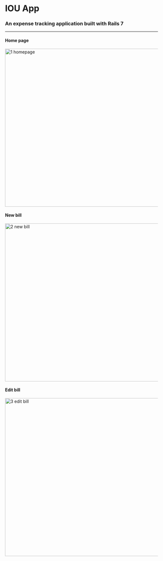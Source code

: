 # IOU App
### An expense tracking application built with Rails 7

<hr>

#### Home page
<img width="521" alt="1  homepage" src="https://user-images.githubusercontent.com/35932803/190051792-ac8b8948-c98d-4381-a0a5-6b5e5242c273.png">

#### New bill
<img width="521" alt="2  new bill" src="https://user-images.githubusercontent.com/35932803/190051793-ecdc1122-974c-48dc-abff-3aa97429b52c.png">

#### Edit bill
<img width="521" alt="3  edit bill" src="https://user-images.githubusercontent.com/35932803/190051795-8705af8f-3169-46cb-a09d-23ea29cdfbb3.png">
